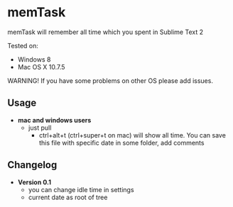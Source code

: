 memTask
===============

memTask will remember all time which you spent in Sublime Text 2

Tested on:
- Windows 8
- Mac OS X 10.7.5

WARNING! If you have some problems on other OS please add issues.

## Usage

- **mac and windows users**
  - just pull
	- ctrl+alt+t (ctrl+super+t on mac) will show all time. You can save this file with specific date in some folder, add comments

## Changelog

- **Version 0.1**
  - you can change idle time in settings
  - current date as root of tree